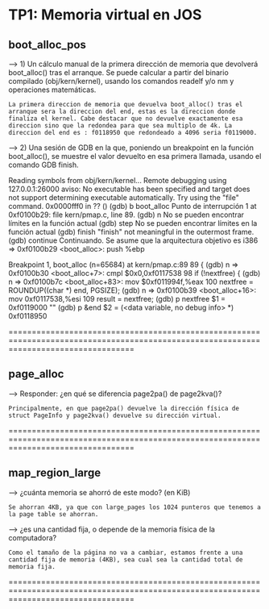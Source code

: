 TP1: Memoria virtual en JOS
===========================

boot_alloc_pos
--------------

--> 1) Un cálculo manual de la primera dirección de memoria que devolverá boot_alloc() tras el arranque. Se puede calcular a partir del binario compilado (obj/kern/kernel), usando los comandos readelf y/o nm y operaciones matemáticas.

    La primera direccion de memoria que devuelva boot_alloc() tras el arranque sera la direccion del end, estas es la direccion donde finaliza el kernel. Cabe destacar que no devuelve exactamente esa direccion sino que la redondea para que sea multiplo de 4k. La direccion del end es : f0118950 que redondeado a 4096 seria f0119000.
	

--> 2) Una sesión de GDB en la que, poniendo un breakpoint en la función boot_alloc(), se muestre el valor devuelto en esa primera llamada, usando el comando GDB finish.

Reading symbols from obj/kern/kernel...
Remote debugging using 127.0.0.1:26000
aviso: No executable has been specified and target does not support
determining executable automatically.  Try using the "file" command.
0x0000fff0 in ?? ()
(gdb) b boot_alloc
Punto de interrupción 1 at 0xf0100b29: file kern/pmap.c, line 89.
(gdb) n
No se pueden encontrar límites en la función actual
(gdb) step
No se pueden encontrar límites en la función actual
(gdb) finish
"finish" not meaningful in the outermost frame.
(gdb) continue
Continuando.
Se asume que la arquitectura objetivo es i386
=> 0xf0100b29 <boot_alloc>:	push   %ebp

Breakpoint 1, boot_alloc (n=65684) at kern/pmap.c:89
89	{
(gdb) n
=> 0xf0100b30 <boot_alloc+7>:	cmpl   $0x0,0xf0117538
98		if (!nextfree) {
(gdb) n
=> 0xf0100b7c <boot_alloc+83>:	mov    $0xf011994f,%eax
100			nextfree = ROUNDUP((char *) end, PGSIZE);
(gdb) n
=> 0xf0100b39 <boot_alloc+16>:	mov    0xf0117538,%esi
109		result = nextfree;
(gdb) p nextfree
$1 = 0xf0119000 ""
(gdb) p &end
$2 = (<data variable, no debug info> *) 0xf0118950



=======================================================================================================================================


page_alloc
----------

--> Responder: ¿en qué se diferencia page2pa() de page2kva()?

	Principalmente, en que page2pa() devuelve la dirección física de struct PageInfo y page2kva() devuelve su dirección virtual.

=======================================================================================================================================


map_region_large
----------------

--> ¿cuánta memoria se ahorró de este modo? (en KiB)

	Se ahorran 4KB, ya que con large_pages los 1024 punteros que tenemos a la page table se ahorran.


--> ¿es una cantidad fija, o depende de la memoria física de la computadora?

	Como el tamaño de la página no va a cambiar, estamos frente a una cantidad fija de memoria (4KB), sea cual sea la cantidad total de memoria fija. 

=======================================================================================================================================
